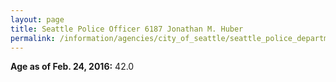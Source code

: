 ```yaml
---
layout: page
title: Seattle Police Officer 6187 Jonathan M. Huber
permalink: /information/agencies/city_of_seattle/seattle_police_department/copbook/6187/
---
```


**Age as of Feb. 24, 2016:** 42.0
